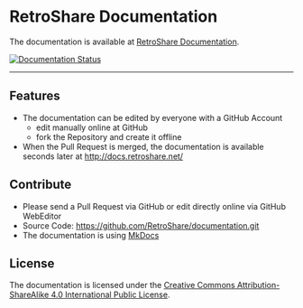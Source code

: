 # RetroShare Documentation

The documentation is available at [RetroShare Documentation](http://docs.retroshare.net/).

[![Documentation Status](https://readthedocs.org/projects/retroshare/badge/?version=latest)](http://retroshare.readthedocs.io/en/latest/?badge=latest)

---

## Features

- The documentation can be edited by everyone with a GitHub Account
  - edit manually online at GitHub 
  - fork the Repository and create it offline
- When the Pull Request is merged, the documentation is available seconds later at http://docs.retroshare.net/

## Contribute

- Please send a Pull Request via GitHub or edit directly online via GitHub WebEditor
- Source Code: https://github.com/RetroShare/documentation.git
- The documentation is using [MkDocs](http://www.mkdocs.org/user-guide/writing-your-docs/)

## License

The documentation is licensed under the [Creative Commons Attribution-ShareAlike 4.0 International Public License](https://creativecommons.org/licenses/by-sa/4.0/).

